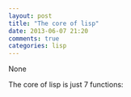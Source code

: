 ```yaml
---
layout: post
title: "The core of lisp"
date: 2013-06-07 21:20
comments: true
categories: lisp
---
```


None


The core of lisp is just 7 functions:

